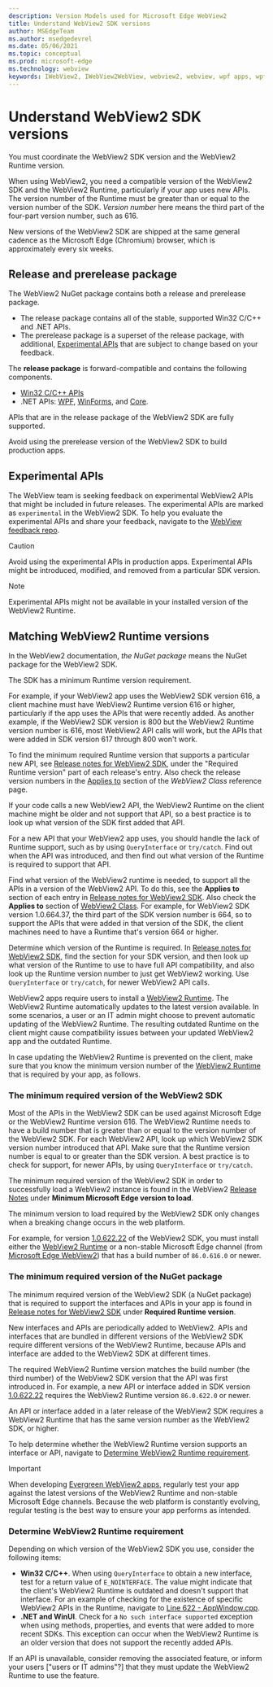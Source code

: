 ```yaml
---
description: Version Models used for Microsoft Edge WebView2
title: Understand WebView2 SDK versions
author: MSEdgeTeam
ms.author: msedgedevrel
ms.date: 05/06/2021
ms.topic: conceptual
ms.prod: microsoft-edge
ms.technology: webview
keywords: IWebView2, IWebView2WebView, webview2, webview, wpf apps, wpf, edge, ICoreWebView2, ICoreWebView2Host, browser control, edge html
---
```

# Understand WebView2 SDK versions

You must coordinate the WebView2 SDK version and the WebView2 Runtime version.

When using WebView2, you need a compatible version of the WebView2 SDK and the WebView2 Runtime, particularly if your app uses new APIs.
The version number of the Runtime must be greater than or equal to the version number of the SDK.
_Version number_ here means the third part of the four-part version number, such as 616.

New versions of the WebView2 SDK are shipped at the same general cadence as the Microsoft Edge \(Chromium\) browser, which is approximately every six weeks.  


## Release and prerelease package  

The WebView2 NuGet package contains both a release and prerelease package.

*  The release package contains all of the stable, supported Win32 C/C++ and .NET APIs.
*  The prerelease package is a superset of the release package, with additional, [Experimental APIs](#experimental-apis) that are subject to change based on your feedback.

The **release package** is forward-compatible and contains the following components.  

*  [Win32 C/C++ APIs][ReferenceWin32]
*  .NET APIs:  [WPF][DotnetMicrosoftWebWebview2WpfNamespace], [WinForms][DotnetMicrosoftWebWebview2WinformsNamespace], and [Core][DotnetMicrosoftWebWebview2CoreNamespace].  
    
APIs that are in the release package of the WebView2 SDK are fully supported.

Avoid using the prerelease version of the WebView2 SDK to build production apps.


## Experimental APIs  

The WebView team is seeking feedback on experimental WebView2 APIs that might be included in future releases.  The experimental APIs are marked as `experimental` in the WebView2 SDK.  To help you evaluate the experimental APIs and share your feedback, navigate to the [WebView feedback repo][GithubMicrosoftedgeWebviewfeedback].

> [!CAUTION]
> Avoid using the experimental APIs in production apps.  Experimental APIs might be introduced, modified, and removed from a particular SDK version.

> [!NOTE]
> Experimental APIs might not be available in your installed version of the WebView2 Runtime.  


## Matching WebView2 Runtime versions  

In the WebView2 documentation, _the NuGet package_ means the NuGet package for the WebView2 SDK.

<!-- incoming text: -->
The SDK has a minimum Runtime version requirement.

For example, if your WebView2 app uses the WebView2 SDK version 616, a client machine must have WebView2 Runtime version 616 or higher, particularly if the app uses the APIs that were recently added.
As another example, if the WebView2 SDK version is 800 but the WebView2 Runtime version number is 616, most WebView2 API calls will work, but the APIs that were added in SDK version 617 through 800 won't work.

To find the minimum required Runtime version that supports a particular new API, see [Release notes for WebView2 SDK][Webview2ReleaseNotes], under the "Required Runtime version" part of each release's entry.  Also check the release version numbers in the [Applies to](https://docs.microsoft.com/en-us/dotnet/api/microsoft.web.webview2.winforms.webview2?view=webview2-dotnet-1.0.864.35#applies-to) section of the _WebView2 Class_ reference page.

If your code calls a new WebView2 API, the WebView2 Runtime on the client machine might be older and not support that API, so a best practice is to look up what version of the SDK first added that API.

For a new API that your WebView2 app uses, you should handle the lack of Runtime support, such as by using `QueryInterface` or `try/catch`.  Find out when the API was introduced, and then find out what version of the Runtime is required to support that API.

Find what version of the WebView2 runtime is needed, to support all the APIs in a version of the WebView2 API.  To do this, see the **Applies to** section of each entry in [Release notes for WebView2 SDK][Webview2ReleaseNotes].  Also check the **Applies to** section of [WebView2 Class](https://docs.microsoft.com/en-us/dotnet/api/microsoft.web.webview2.winforms.webview2?view=webview2-dotnet-1.0.864.35#applies-to).  For example, for WebView2 SDK version 1.0.664.37, the third part of the SDK version number is 664, so to support the APIs that were added in that version of the SDK, the client machines need to have a Runtime that's version 664 or higher.

Determine which version of the Runtime is required.  In [Release notes for WebView2 SDK][Webview2ReleaseNotes], find the section for your SDK version, and then look up what version of the Runtime to use to have full API compatibility, and also look up the Runtime version number to just get WebView2 working.  Use `QueryInterface` or `try/catch`, for newer WebView2 API calls.

<!-- / end of incoming text -->


WebView2 apps require users to install a [WebView2 Runtime][MicrosoftDeveloperEdgeWebview2].  The WebView2 Runtime automatically updates to the latest version available.  In some scenarios, a user or an IT admin might choose to prevent automatic updating of the WebView2 Runtime.  The resulting outdated Runtime on the client might cause compatibility issues between your updated WebView2 app and the outdated Runtime.

In case updating the WebView2 Runtime is prevented on the client, make sure that you know the minimum version number of the [WebView2 Runtime][MicrosoftDeveloperEdgeWebview2] that is required by your app, as follows.


### The minimum required version of the WebView2 SDK

Most of the APIs in the WebView2 SDK can be used against Microsoft Edge or the WebView2 Runtime version 616.  The WebView2 Runtime needs to have a build number that is greater than or equal to the version number of the WebView2 SDK.  For each WebView2 API, look up which WebView2 SDK version number introduced that API.  Make sure that the Runtime version number is equal to or greater than the SDK version.  A best practice is to check for support, for newer APIs, by using `QueryInterface` or `try/catch`.

The minimum required version of the WebView2 SDK in order to successfully load a WebView2 instance is found in the WebView2 [Release Notes][Webview2ReleaseNotes] under **Minimum Microsoft Edge version to load**.

The minimum version to load required by the WebView2 SDK only changes when a breaking change occurs in the web platform.

For example, for version [1.0.622.22][Webview2ReleaseNotes1062222] of the WebView2 SDK, you must install either the [WebView2 Runtime][MicrosoftDeveloperEdgeWebview2] or a non-stable Microsoft Edge channel (from [Microsoft Edge WebView2][MicrosoftedgeinsiderDownload]) that has a build number of `86.0.616.0` or newer.

### The minimum required version of the NuGet package

The minimum required version of the WebView2 SDK (a NuGet package) that is required to support the interfaces and APIs in your app is found in [Release notes for WebView2 SDK][Webview2ReleaseNotes] under **Required Runtime version**.

New interfaces and APIs are periodically added to WebView2.  APIs and interfaces that are bundled in different versions of the WebView2 SDK require different versions of the WebView2 Runtime, because APIs and interface are added to the WebView2 SDK at different times.

The required WebView2 Runtime version matches the build number (the third number) of the WebView2 SDK version that the API was first introduced in.  For example, a new API or interface added in SDK version [1.0.622.22][Webview2ReleaseNotes1062222] requires the WebView2 Runtime version `86.0.622.0` or newer.

An API or interface added in a later release of the WebView2 SDK requires a WebView2 Runtime that has the same version number as the WebView2 SDK, or higher.

To help determine whether the WebView2 Runtime version supports an interface or API, navigate to [Determine WebView2 Runtime requirement](#determine-webview2-runtime-requirement).  

    
> [!IMPORTANT]
> When developing [Evergreen WebView2 apps][Webview2ConceptsDistributionEvergreenDistributionMode], regularly test your app against the latest versions of the WebView2 Runtime and non-stable Microsoft Edge channels.  Because the web platform is constantly evolving, regular testing is the best way to ensure your app performs as intended.  

### Determine WebView2 Runtime requirement  

Depending on which version of the WebView2 SDK you use, consider the following items:

*   **Win32 C/C++**.  When using `QueryInterface` to obtain a new interface, test for a return value of `E_NOINTERFACE`.  The value might indicate that the client's WebView2 Runtime is outdated and doesn't support that interface.  For an example of checking for the existence of specific WebView2 APIs in the Runtime, navigate to [Line 622 - AppWindow.cpp][GithubMicrosoftedgeWebview2samplesSampleappsWebview2apisampleAppwindowCppL622].<!-- outdated?  that cpp file contains neither "catch" nor "queryinterface" nor "E_NOINTERFACE" -->
*   **.NET and WinUI**.  Check for a `No such interface supported` exception when using methods, properties, and events that were added to more recent SDKs.<!--better?: to more recent versions of the WebView2 SDK.-->  This exception can occur when the WebView2 Runtime is an older version that does not support the recently added APIs.  
    
If an API is unavailable, consider removing the associated feature, or inform your users ["users or IT admins"?] that they must update the WebView2 Runtime to use the feature.
<!-- Do users/admins update the Runtime, or does the dev's code do that? -->


<!-- why is this section commented out in the repo?  uncomment it?
## Versioning  

(in this commented-out section, change "browser" to "WebView2 Runtime"?)

After you have used a particular version of the WebView2 SDK to build your app, your app might end up running with an older or newer version of the installed browser binaries.  Until version 1.0.0.0 of WebView2, there might be breaking changes during updates that prevent your SDK from working with different versions of installed browser binaries.  After version 1.0.0.0, different versions of the WebView2 SDK can work with different versions of the installed browser by using the following best practices:

1.  To account for breaking changes to the API, be sure to check for failure when requesting the DLL export `CreateCoreWebView2Environment` and when running `QueryInterface` on any `CoreWebView2` object.  A return value of `E_NOINTERFACE` indicates that the WebView2 SDK is not compatible with the Microsoft Edge browser binaries.  

1.  Checking for failure from `QueryInterface` also accounts for cases where the WebView2 SDK is newer than the version of the Microsoft Edge browser and your app attempts to use an interface of which the Microsoft Edge browser is unaware.  

1.  When an interface is unavailable, consider disabling the associated feature if possible, or inform your users to update their browsers.
-->  


<!--links -->  
[Webview2ConceptsDistributionEvergreenDistributionMode]: ./distribution.md#evergreen-distribution-mode "Evergreen distribution mode - Distribute a WebView2 app and the WebView2 Runtime | Microsoft Docs"  
[Webview2ReleaseNotes]: ../release-notes.md "Release notes for WebView2 SDK | Microsoft Docs"  
[Webview2ReleaseNotes1062222]: ../release-notes.md#1062222 "1.0.622.22 - Release notes for WebView2 SDK | Microsoft Docs"   
<!-- external links -->
[DeployedgeChannels]: /deployedge/microsoft-edge-channels "Overview of the Microsoft Edge channels | Microsoft Docs"  

[DotnetMicrosoftWebWebview2CoreNamespace]: /dotnet/api/microsoft.web.webview2.core "Microsoft.Web.WebView2.Core Namespace | Microsoft Docs"  
[DotnetMicrosoftWebWebview2WpfNamespace]: /dotnet/api/microsoft.web.webview2.wpf "Microsoft.Web.WebView2.Wpf Namespace | Microsoft Docs"  
[DotnetMicrosoftWebWebview2WinformsNamespace]: /dotnet/api/microsoft.web.webview2.winforms "Microsoft.Web.WebView2.WinForms Namespace | Microsoft Docs"  
[ReferenceWin32]: /microsoft-edge/webview2/reference/win32 "WebView2 Win32 C++ Reference | Microsoft Docs"  

[MicrosoftDeveloperEdgeWebview2]: https://developer.microsoft.com/microsoft-edge/webview2/ "Microsoft Edge WebView2 | Microsoft Developer"  

[GithubMicrosoftedgeWebviewfeedback]: https://github.com/MicrosoftEdge/WebViewFeedback "WebView Feedback - MicrosoftEdge/WebViewFeedback | GitHub"  
[GithubMicrosoftedgeWebview2samplesSampleappsWebview2apisampleAppwindowCppL622]: https://github.com/MicrosoftEdge/WebView2Samples/blob/8ec7de9d3e80a942bc7025cffad98eee75e11e64/SampleApps/WebView2APISample/AppWindow.cpp#L622 "Line 622 - AppWindow.cpp - MicrosoftEdge/WebView2Samples | GitHub"  

[MicrosoftedgeinsiderDownload]: https://www.microsoftedgeinsider.com/download "Download Microsoft Edge Insider Channels"  
